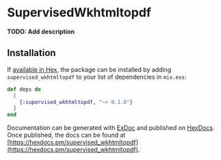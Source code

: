 # SupervisedWkhtmltopdf

**TODO: Add description**

## Installation

If [available in Hex](https://hex.pm/docs/publish), the package can be installed
by adding `supervised_wkhtmltopdf` to your list of dependencies in `mix.exs`:

```elixir
def deps do
  [
    {:supervised_wkhtmltopdf, "~> 0.1.0"}
  ]
end
```

Documentation can be generated with [ExDoc](https://github.com/elixir-lang/ex_doc)
and published on [HexDocs](https://hexdocs.pm). Once published, the docs can
be found at [https://hexdocs.pm/supervised_wkhtmltopdf](https://hexdocs.pm/supervised_wkhtmltopdf).

